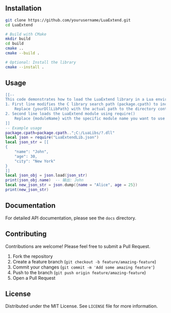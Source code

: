 ## Installation

```bash
git clone https://github.com/yourusername/LuaExtend.git
cd LuaExtend

# Build with CMake
mkdir build
cd build
cmake ..
cmake --build .

# Optional: Install the library
cmake --install .
```

## Usage
```lua
[[-- 
This code demonstrates how to load the LuaExtend library in a Lua environment:
1. First line modifies the C library search path (package.cpath) to include your DLL directory
    Replace {yourDllLibPath} with the actual path to the directory containing your DLL files
2. Second line loads the LuaExtend module using require()
    Replace {moduleName} with the specific module name you want to use from LuaExtendLib
]]
-- Example usage
package.cpath=package.cpath..";C:/LuaLibs/?.dll"
local json = require("LuaExtendLib.json")
local json_str = [[
{
    "name": "John",
    "age": 30,
    "city": "New York"
}
]]
local json_obj = json.load(json_str)
print(json_obj.name)  -- 输出: John
local new_json_str = json.dump({name = "Alice", age = 25})
print(new_json_str)
```

## Documentation

For detailed API documentation, please see the  `docs` directory.

## Contributing

Contributions are welcome! Please feel free to submit a Pull Request.

1. Fork the repository
2. Create a feature branch (`git checkout -b feature/amazing-feature`)
3. Commit your changes (`git commit -m 'Add some amazing feature'`)
4. Push to the branch (`git push origin feature/amazing-feature`)
5. Open a Pull Request

## License

Distributed under the MIT License. See `LICENSE` file for more information.